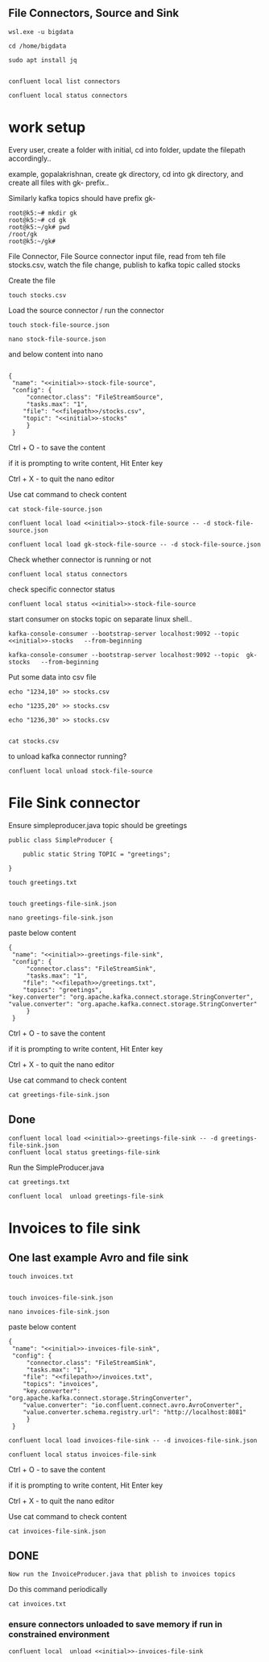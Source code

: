 ## File Connectors, Source and Sink

```
wsl.exe -u bigdata
```

```
cd /home/bigdata

sudo apt install jq


confluent local list connectors

confluent local status connectors
```


# work setup

Every user, create a folder with initial, cd into folder, update the filepath accordingly..

example, gopalakrishnan, create gk directory, cd into gk directory, and create all files with gk- prefix..

Similarly kafka topics should have prefix gk-

```
root@k5:~# mkdir gk
root@k5:~# cd gk
root@k5:~/gk# pwd
/root/gk
root@k5:~/gk#
```



File Connector, File Source connector
    input file, read from teh file stocks.csv, watch the file change,
    publish to kafka topic called stocks
 
Create the file 


```
touch stocks.csv
```
 
 

Load the source connector / run the connector

```
touch stock-file-source.json

nano stock-file-source.json
```

and below content  into nano

```

{
 "name": "<<initial>>-stock-file-source",
 "config": {
     "connector.class": "FileStreamSource",
     "tasks.max": "1",
    "file": "<<filepath>>/stocks.csv",
    "topic": "<<initial>>-stocks"
     }
 }
```

Ctrl + O - to save the content

if it is prompting to write content,  Hit Enter key

Ctrl + X - to quit the nano editor


Use cat command to check content

```
cat stock-file-source.json
```


```
confluent local load <<initial>>-stock-file-source -- -d stock-file-source.json

confluent local load gk-stock-file-source -- -d stock-file-source.json
```

Check whether connector is running or not

```
confluent local status connectors
```

check specific connector status 

```
confluent local status <<initial>>-stock-file-source

```

start consumer on stocks topic on separate linux shell..

``` 
kafka-console-consumer --bootstrap-server localhost:9092 --topic  <<initial>>-stocks   --from-beginning

kafka-console-consumer --bootstrap-server localhost:9092 --topic  gk-stocks   --from-beginning

```

Put some data into csv file

```
echo "1234,10" >> stocks.csv

echo "1235,20" >> stocks.csv

echo "1236,30" >> stocks.csv


cat stocks.csv
```


to unload kafka connector running? 

```
confluent local unload stock-file-source
```



# File Sink connector


Ensure simpleproducer.java topic should be greetings

```
public class SimpleProducer {

    public static String TOPIC = "greetings";

}
```

```
touch greetings.txt


touch greetings-file-sink.json

nano greetings-file-sink.json

```

paste below content

```
{
 "name": "<<initial>>-greetings-file-sink",
 "config": {
     "connector.class": "FileStreamSink",
     "tasks.max": "1",
    "file": "<<filepath>>/greetings.txt",
    "topics": "greetings",
"key.converter": "org.apache.kafka.connect.storage.StringConverter",
"value.converter": "org.apache.kafka.connect.storage.StringConverter"
     }
 }
```
 
 Ctrl + O - to save the content

if it is prompting to write content, Hit Enter key

Ctrl + X - to quit the nano editor

Use cat command to check content

```
cat greetings-file-sink.json

```
 
## Done

```
confluent local load <<initial>>-greetings-file-sink -- -d greetings-file-sink.json
confluent local status greetings-file-sink
```

Run the SimpleProducer.java


```
cat greetings.txt
```


```
confluent local  unload greetings-file-sink

```


# Invoices to file sink



## One last example Avro and file sink

```
touch invoices.txt


touch invoices-file-sink.json

nano invoices-file-sink.json

```

paste below content



 

```
{
 "name": "<<initial>>-invoices-file-sink",
 "config": {
     "connector.class": "FileStreamSink",
     "tasks.max": "1",
    "file": "<<filepath>>/invoices.txt",
    "topics": "invoices",
    "key.converter": "org.apache.kafka.connect.storage.StringConverter",
    "value.converter": "io.confluent.connect.avro.AvroConverter",
    "value.converter.schema.registry.url": "http://localhost:8081"
     }
 }
```


```
confluent local load invoices-file-sink -- -d invoices-file-sink.json

confluent local status invoices-file-sink

```


Ctrl + O - to save the content

if it is prompting to write content,  Hit Enter key

Ctrl + X - to quit the nano editor


Use cat command to check content

```
cat invoices-file-sink.json
```
 

## DONE
 

```
Now run the InvoiceProducer.java that pblish to invoices topics
```
 
 Do this command periodically
 
``` 
cat invoices.txt
```



### ensure connectors unloaded to save memory if run in constrained environment

```
confluent local  unload <<initial>>-invoices-file-sink
```
 
 
